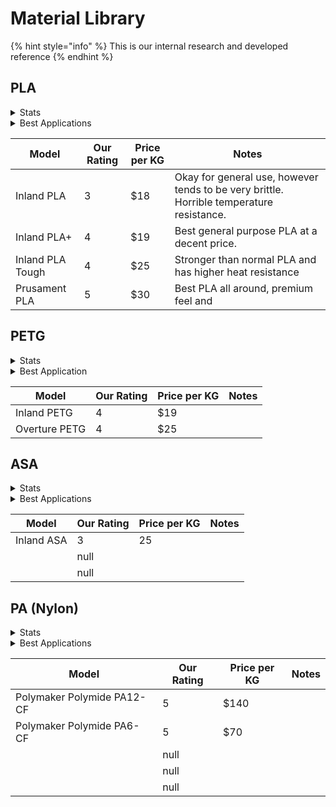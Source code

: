 # Material Library

{% hint style="info" %}
This is our internal research and developed reference
{% endhint %}

## PLA

<details>

<summary>Stats</summary>

### Polylactic Acid&#x20;

**Print Temp:** 215-260°C (Hotend) 60-80°C (Bed)

**Glass Transition Temperature:** \~85°C

**Density:** 1.24 g/cm^3

**Tensile Strength:** \~37 GPa

**Flexural Modulus:** \~4 GPa

**Elongation:** \~4%

**Hyrdoscopic:** Yes

</details>

<details>

<summary>Best Applications</summary>

PLA is&#x20;

</details>

<table><thead><tr><th>Model</th><th data-type="rating" data-max="5">Our Rating</th><th>Price per KG</th><th>Notes</th></tr></thead><tbody><tr><td>Inland PLA</td><td>3</td><td>$18</td><td>Okay for general use, however tends to be very brittle. Horrible temperature resistance.</td></tr><tr><td>Inland PLA+</td><td>4</td><td>$19</td><td>Best general purpose PLA at a decent price.</td></tr><tr><td>Inland PLA Tough</td><td>4</td><td>$25</td><td>Stronger than normal PLA and has higher heat resistance</td></tr><tr><td>Prusament PLA</td><td>5</td><td>$30</td><td>Best PLA all around, premium feel and</td></tr></tbody></table>

## PETG

<details>

<summary>Stats</summary>

## Polyethylene Terephthalate Glycol

**Print Temp:** 215-260°C (Hotend) 60-80°C (Bed)

**Glass Transition Temperature:** \~85°C

**Density:** 1.27 g/cm^3

**Tensile Strength:** \~28 GPa

**Flexural Modulus:** \~64 GPa

**Elongation:** \~25%

**Hyrdoscopic:** Yes



</details>

<details>

<summary>Best Application</summary>



</details>

<table><thead><tr><th>Model</th><th data-type="rating" data-max="5">Our Rating</th><th>Price per KG</th><th>Notes</th></tr></thead><tbody><tr><td>Inland PETG</td><td>4</td><td>$19</td><td></td></tr><tr><td>Overture PETG</td><td>4</td><td>$25</td><td></td></tr></tbody></table>

## ASA

<details>

<summary>Stats</summary>



</details>

<details>

<summary>Best Applications</summary>

Contrary to popular belief, ASA isn't the king of&#x20;

</details>

<table><thead><tr><th>Model</th><th data-type="rating" data-max="5">Our Rating</th><th>Price per KG</th><th>Notes</th></tr></thead><tbody><tr><td>Inland ASA</td><td>3</td><td>25</td><td></td></tr><tr><td></td><td>null</td><td></td><td></td></tr><tr><td></td><td>null</td><td></td><td></td></tr></tbody></table>

## PA (Nylon)

<details>

<summary>Stats</summary>



</details>

<details>

<summary>Best Applications</summary>



</details>

<table><thead><tr><th>Model</th><th data-type="rating" data-max="5">Our Rating</th><th>Price per KG</th><th>Notes</th></tr></thead><tbody><tr><td>Polymaker Polymide PA12-CF</td><td>5</td><td>$140</td><td></td></tr><tr><td>Polymaker Polymide PA6-CF</td><td>5</td><td>$70</td><td></td></tr><tr><td></td><td>null</td><td></td><td></td></tr><tr><td></td><td>null</td><td></td><td></td></tr><tr><td></td><td>null</td><td></td><td></td></tr></tbody></table>



